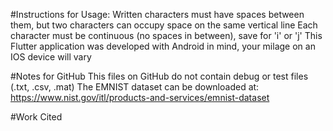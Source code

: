 #Instructions for Usage:
Written characters must have spaces between them, but two characters can occupy space on the same vertical line
Each character must be continuous (no spaces in between), save for 'i' or 'j'
This Flutter application was developed with Android in mind, your milage on an IOS device will vary

#Notes for GitHub
This files on GitHub do not contain debug or test files (.txt, .csv, .mat)
The EMNIST dataset can be downloaded at: https://www.nist.gov/itl/products-and-services/emnist-dataset

#Work Cited
